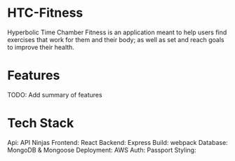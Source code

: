 # HTC-Fitness
Hyperbolic Time Chamber Fitness is an application meant to help users find exercises that work for them and their body; as well as set and reach goals to improve their health.

# Features
TODO: Add summary of features

# Tech Stack
Api: API Ninjas
Frontend: React
Backend: Express
Build: webpack
Database: MongoDB & Mongoose
Deployment: AWS
Auth: Passport
Styling: